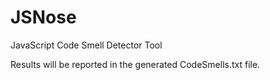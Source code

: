 JSNose
======


JavaScript Code Smell Detector Tool

Results will be reported in the generated CodeSmells.txt file.